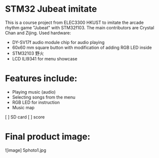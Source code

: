 # STM32 Jubeat imitate

This is a course project from ELEC3300 HKUST to imitate the arcade rhythm game "Jubeat" with STM32f103. The main contributors are Crystal Chan and Zijing. Used hardware:

- DY-SV17f audio module chip for audio playing
- 60x60 mm square button with modification of adding RGB LED inside
- STM32103 野火
- LCD ILI9341 for menu showcase

# Features include:

- Playing music (audio)
- Selecting songs from the menu
- RGB LED for instruction
- Music map

[ ] SD card
[ ] score

# Final product image:

![image] 5photo1.jpg
